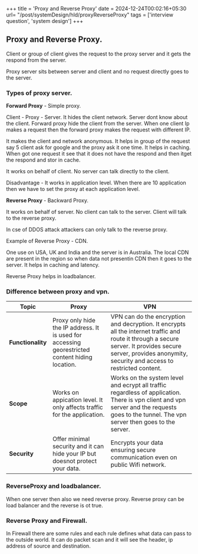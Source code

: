 +++
title = 'Proxy and Reverse Proxy'
date = 2024-12-24T00:02:16+05:30
url= "/post/systemDesign/hld/proxyReverseProxy"
tags = ['interview question', 'system design']
+++

## Proxy and Reverse Proxy.

Client or group of client gives the request to the proxy server and it gets the respond from the server.

Proxy server sits between server and client and no request directly goes to the server.

### Types of proxy server.

**Forward Proxy** - Simple proxy.

Client - Proxy - Server. It hides the client network. Server dont know about the client. Forward proxy hide the client from the server. When one client Ip makes a request then the forward proxy makes the request with different IP.

It makes the client and network anonymous. It helps in group of the request say 5 client ask for google and the proxy ask it one time. It helps in caching. When got one request it see that it does not have the respond and then itget the respond and stor in cache.

It works on behalf of client. No server can talk directly to the client.

Disadvantage - It works in application level. When there are 10 application then we have to set the proxy at each application level.

**Reverse Proxy** - Backward Proxy.

It works on behalf of server. No client can talk to the server.
Client will talk to the reverse proxy.

In cse of DDOS attack attackers can only talk to the reverse proxy.

Example of Reverse Proxy - CDN.

One use on USA, UK and India and the server is in Australia. The local CDN are present in the region so when data not presentin CDN then it goes to the server. It helps in caching and latency.

Reverse Proxy helps in loadbalancer.

### Difference between proxy and vpn.

| Topic             | Proxy                                                                                           | VPN                                                                                                                                                                                                            |
| ----------------- | ----------------------------------------------------------------------------------------------- | -------------------------------------------------------------------------------------------------------------------------------------------------------------------------------------------------------------- |
| **Functionality** | Proxy only hide the IP address. It is used for accessing georestricted content hiding location. | VPN can do the encryption and decryption. It encrypts all the internet traffic and route it through a secure server. It provides secure server, provides anonymity, security and access to restricted content. |
| **Scope**         | Works on appication level. It only affects traffic for the application.                         | Works on the system level and ecrypt all traffic regardless of application. There is vpn client and vpn server and the requests goes to the tunnel. The vpn server then goes to the server.                    |
| **Security**      | Offer minimal security and it can hide your IP but doesnot protect your data.                   | Encrypts your data ensuring secure communication even on public Wifi network.                                                                                                                                  |

### ReverseProxy and loadbalancer.

When one server then also we need reverse proxy. Reverse proxy can be load balancer and the reverse is ot true.

### Reverse Proxy and Firewall.

In Firewall there are some rules and each rule defines what data can pass to the outside world. It can do packet scan and it will see the header, ip address of source and destination.